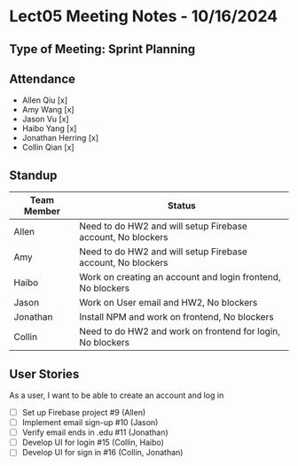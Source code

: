 # Lect05 Meeting Notes - 10/16/2024

## Type of Meeting: Sprint Planning

## Attendance

- Allen Qiu [x]
- Amy Wang [x]
- Jason Vu [x]
- Haibo Yang [x]
- Jonathan Herring [x]
- Collin Qian [x]

## Standup

| Team Member | Status                                                                                |
| ----------- | ------------------------------------------------------------------------------------- |
| Allen       | Need to do HW2 and will setup Firebase account, No blockers |
| Amy         | Need to do HW2 and will setup Firebase account, No blockers |
| Haibo       | Work on creating an account and login frontend, No blockers |
| Jason       | Work on User email and HW2, No blockers |
| Jonathan    | Install NPM and work on frontend, No blockers |
| Collin      | Need to do HW2 and work on frontend for login, No blockers |

## User Stories

As a user, I want to be able to create an account and log in
- [ ] Set up Firebase project #9 (Allen)
- [ ] Implement email sign-up #10 (Jason)
- [ ] Verify email ends in .edu #11 (Jonathan)
- [ ] Develop UI for login #15 (Collin, Haibo)
- [ ] Develop UI for sign in #16 (Collin, Jonathan)
